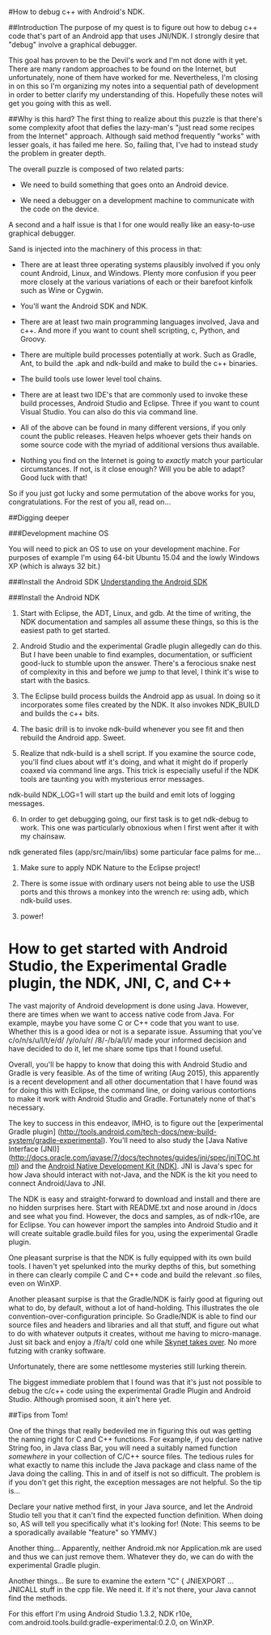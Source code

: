 #How to debug c++ with Android's NDK.

##Introduction
The purpose of my quest is to figure out how to debug c++ code that's part of
an Android app that uses JNI/NDK.  I strongly desire that "debug" involve a graphical
debugger.

This goal has proven to be the Devil's work and I'm not done with it yet.  There are many
random approaches to be found on the Internet, but unfortunately, none of them have worked for me. Nevertheless, I'm closing in on this so I'm
organizing my notes into a sequential path of development in order to better clarify my
understanding of this.  Hopefully these notes will get you going with this as well.

##Why is this hard?
The first thing to realize about this puzzle is that there's some complexity afoot that
defies the lazy-man's "just read some recipes from the Internet" approach.  Although
said method frequently "works" with lesser goals, it has failed me here. So, failing
that, I've had to instead study the problem in greater depth.

The overall puzzle is composed of two related parts:

* We need to build something that goes onto an Android device.

* We need a debugger on a development machine to communicate with the code on the device.

A second and a half issue is that I for one would really like an easy-to-use graphical debugger.

Sand is injected into the machinery of this process in that:

* There are at least three operating systems plausibly involved if you only count Android, Linux, and Windows.  Plenty more confusion if you peer more closely at the various variations of each or their barefoot kinfolk such as Wine or Cygwin.

* You'll want the Android SDK and NDK.

* There are at least two main programming languages involved, Java and c++.  And more if you want to count shell scripting, c, Python, and Groovy.

* There are multiple build processes potentially at work.  Such as Gradle, Ant, to build the .apk
and ndk-build and make to build the c++ binaries.

* The build tools use lower level tool chains.

* There are at least two IDE's that are commonly used to invoke these build processes, Android Studio and Eclipse. Three if you want to count Visual Studio.  You can also do this via command line.

* All of the above can be found in many different versions, if you only count the public 
releases.  Heaven helps whoever gets their hands on some source code with the myriad of additional
versions thus available.

* Nothing you find on the Internet is going to _exactly_ match your particular circumstances. If not, is it close enough? Will you be able to adapt? Good luck with that!

So if you just got lucky and some permutation of the above works for you, congratulations.  For the rest of you all, read on...

##Digging deeper

###Development machine OS

You will need to pick an OS to use on your development machine. For purposes of example I'm using 64-bit Ubuntu 15.04 and the lowly Windows XP (which is always 32 bit.)

###Install the Android SDK
[Understanding the Android SDK](AndroidSDK.md)

###Install the Android NDK




1. Start with Eclipse, the ADT, Linux, and gdb.  At the time of writing, the NDK documentation and samples
all assume these things, so this is the easiest path to get started.

2. Android Studio and the experimental Gradle plugin allegedly can do this. But I have been unable to find
examples, documentation, or sufficient good-luck to stumble upon the answer.  There's a ferocious snake nest
of complexity in this and before we jump to that level, I think it's wise to start with the basics.

3. The Eclipse build process builds the Android app as usual. In doing so it incorporates some files created
by the NDK.  It also invokes NDK_BUILD and builds the c++ bits.


4. The basic drill is to invoke ndk-build whenever you see fit and then rebuild the Android app.  Sweet.

5. Realize that ndk-build is a shell script.  If you examine the source code, you'll find clues about
wtf it's doing, and what it might do if properly coaxed via command line args.  This trick is especially
useful if the NDK tools are taunting you with mysterious error messages.

ndk-build NDK_LOG=1 will start up the build and emit lots of logging messages.

6. In order to get debugging going, our first task is to get ndk-debug to work.  This one was particularly
obnoxious when I first went after it with my chainsaw.

ndk generated files (app/src/main/libs)
some particular face palms for me...

1. Make sure to apply NDK Nature to the Eclipse project!

2. There is some issue with ordinary users not being able to use the USB ports and this throws
a monkey into the wrench re: using adb, which ndk-build uses.

3. power!


# How to get started with Android Studio, the Experimental Gradle plugin, the NDK, JNI, C, and C++

The vast majority of Android development is done using Java.  However, there are times when
we want to access native code from Java.  For example, maybe you have some C or C++ code
that you want to use.  Whether this is a good idea or not is a separate
issue.  Assuming that you've c/o/n/s/u/l/t/e/d/ /y/o/u/r/ /8/-/b/a/l/l/ made your informed decision and have
decided to do it, let me share some tips that I found useful.

Overall, you'll be happy to know that doing this with Android Studio and Gradle is very feasible.
As of the time of writing (Aug 2015), this apparently is a recent development and all other
documentation that I have found was for doing this with Eclipse, the command line, or doing various
contortions to make it work with Android Studio and Gradle.  Fortunately none of that's necessary.

The key to success in this endeavor, IMHO, is to figure out the [experimental Gradle plugin]
(http://tools.android.com/tech-docs/new-build-system/gradle-experimental).
You'll need to also study the [Java Native Interface (JNI)]
(http://docs.oracle.com/javase/7/docs/technotes/guides/jni/spec/jniTOC.html) and the
[Android Native Development Kit (NDK)](http://developer.android.com/ndk/guides/index.html).
JNI is Java's spec for how Java should interact
with not-Java, and the NDK is the kit you need to connect Android/Java to JNI. 

The NDK is easy and
straight-forward to download and install and there are no hidden surprises here.  Start with README.txt
and nose around in /docs and see what you find. However, the docs and samples, as of ndk-r10e, are for Eclipse.  You can however import the samples into Android Studio and it will create suitable gradle.build files for you, using the experimental Gradle plugin.

One pleasant surprise is that the NDK is fully equipped with its own build tools.  I haven't
yet spelunked into the murky depths of this, but something in there can clearly compile
C and C++ code and build the relevant .so files, even on WinXP.

Another pleasant surpise is that the Gradle/NDK is fairly good at figuring out what to do,
by default, without a lot of hand-holding.  This illustrates the ole convention-over-configuration
principle.  So Gradle/NDK is able to find our source files and headers and libraries
 and all that stuff, and figure out what to do with whatever outputs it creates,
 without me having to micro-manage. Just sit back and enjoy a /f/a/t/ cold one while [Skynet takes over](https://www.youtube.com/watch?v=_Wlsd9mljiU).  No more futzing with cranky software.

Unfortunately, there are some nettlesome mysteries still lurking therein.

The biggest immediate problem that I found was that it's just not possible to debug the c/c++ code using the experimental Gradle Plugin and Android Studio.  Although promised soon, it ain't here yet.

##Tips from Tom!

One of the things that really bedeviled me in figuring this out was getting the naming
 right for C and C++ functions.  For example, if you declare native String foo, in Java class
 Bar, you will need a suitably named function _somewhere_ in your collection of C/C++ source files.
 The tedious rules for what exactly to name this include the Java package and class name of
 the Java doing the calling.  This in and of itself is not so difficult.  The problem is if
 you don't get this right, the exception messages are not helpful.  So the tip is...

 Declare your native method first, in your Java source, and let the Android Studio tell you
 that it can't find the expected function definition.  When doing so, AS will tell you
 specifically what it's looking for!  (Note: This seems to be a sporadically available "feature"
 so YMMV.)

Another thing... Apparently, neither Android.mk nor Application.mk are used
and thus we can just remove them.  Whatever they do, we can do with the experimental
Gradle plugin.

Another things... Be sure to examine the extern "C" { JNIEXPORT ... JNICALL stuff in the
cpp file.  We need it.  If it's not there, your Java cannot find the methods.


For this effort I'm using Android Studio 1.3.2, NDK r10e,
com.android.tools.build:gradle-experimental:0.2.0, on WinXP.

